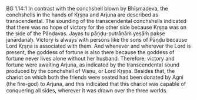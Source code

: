 BG 1.14:1	In contrast with the conchshell blown by Bhīṣmadeva, the conchshells in the hands of Kṛṣṇa and Arjuna are described as transcendental. The sounding of the transcendental conchshells indicated that there was no hope of victory for the other side because Kṛṣṇa was on the side of the Pāṇḍavas. Jayas tu pāṇḍu-putrāṇāṁ yeṣāṁ pakṣe janārdanaḥ. Victory is always with persons like the sons of Pāṇḍu because Lord Kṛṣṇa is associated with them. And whenever and wherever the Lord is present, the goddess of fortune is also there because the goddess of fortune never lives alone without her husband. Therefore, victory and fortune were awaiting Arjuna, as indicated by the transcendental sound produced by the conchshell of Viṣṇu, or Lord Kṛṣṇa. Besides that, the chariot on which both the friends were seated had been donated by Agni (the ﬁre-god) to Arjuna, and this indicated that this chariot was capable of conquering all sides, wherever it was drawn over the three worlds.